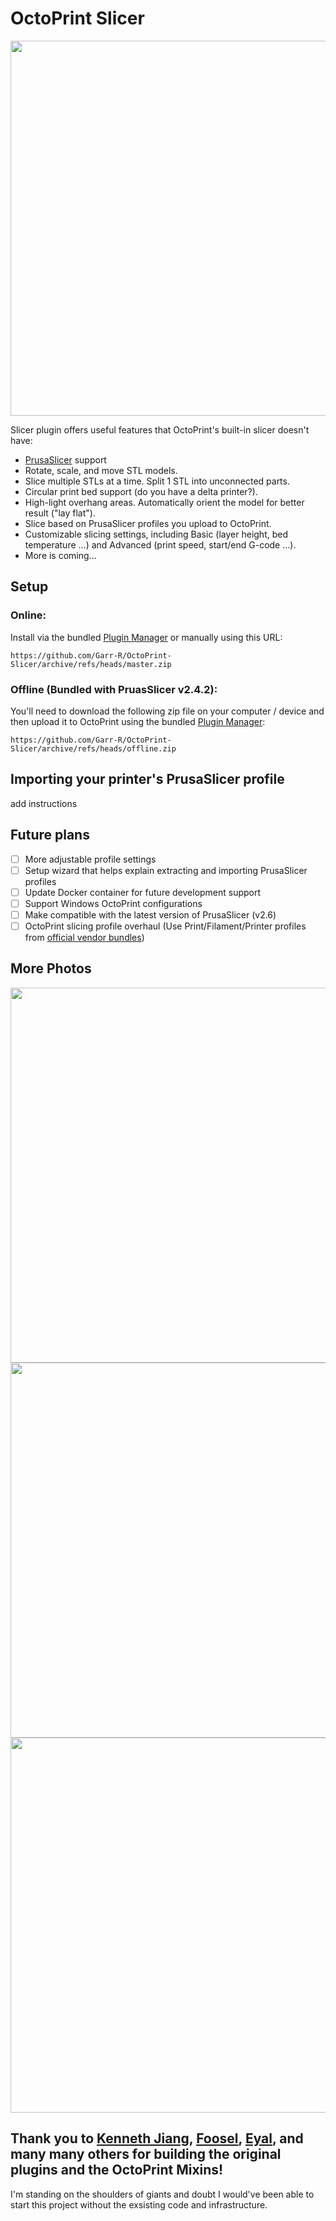 # OctoPrint Slicer

<img src="/docs/screenshot1.png" width="600">

Slicer plugin offers useful features that OctoPrint's built-in slicer doesn't have:

- [PrusaSlicer](https://www.prusa3d.com/page/prusaslicer_424/) support
- Rotate, scale, and move STL models.
- Slice multiple STLs at a time. Split 1 STL into unconnected parts.
- Circular print bed support (do you have a delta printer?).
- High-light overhang areas. Automatically orient the model for better result ("lay flat").
- Slice based on PrusaSlicer profiles you upload to OctoPrint.
- Customizable slicing settings, including Basic (layer height, bed temperature ...) and Advanced (print speed, start/end G-code ...).
- More is coming...

## Setup
### Online:
Install via the bundled [Plugin Manager](https://github.com/foosel/OctoPrint/wiki/Plugin:-Plugin-Manager)
or manually using this URL:

    https://github.com/Garr-R/OctoPrint-Slicer/archive/refs/heads/master.zip

### Offline (Bundled with PruasSlicer v2.4.2): 
You'll need to download the following zip file on your computer / device and then upload it to OctoPrint using the bundled [Plugin Manager](https://github.com/foosel/OctoPrint/wiki/Plugin:-Plugin-Manager):

    https://github.com/Garr-R/OctoPrint-Slicer/archive/refs/heads/offline.zip

## Importing your printer's PrusaSlicer profile
add instructions

## Future plans

- [ ] More adjustable profile settings
- [ ] Setup wizard that helps explain extracting and importing PrusaSlicer profiles
- [ ] Update Docker container for future development support
- [ ] Support Windows OctoPrint configurations
- [ ] Make compatible with the latest version of PrusaSlicer (v2.6)
- [ ] OctoPrint slicing profile overhaul (Use Print/Filament/Printer profiles from [official vendor bundles](https://github.com/prusa3d/PrusaSlicer-settings/tree/master/live))
  
## More Photos

<img src="/docs/screenshot2.png" width="600">
<img src="/docs/screenshot3.png" width="600">
<img src="/docs/screenshot4.png" width="600">

## Thank you to [Kenneth Jiang](https://github.com/kennethjiang/), [Foosel](https://github.com/foosel), [Eyal](https://github.com/eyal0), and many many others for building the original plugins and the OctoPrint Mixins! 
I'm standing on the shoulders of giants and doubt I would've been able to start this project without the exsisting code and infrastructure. 
